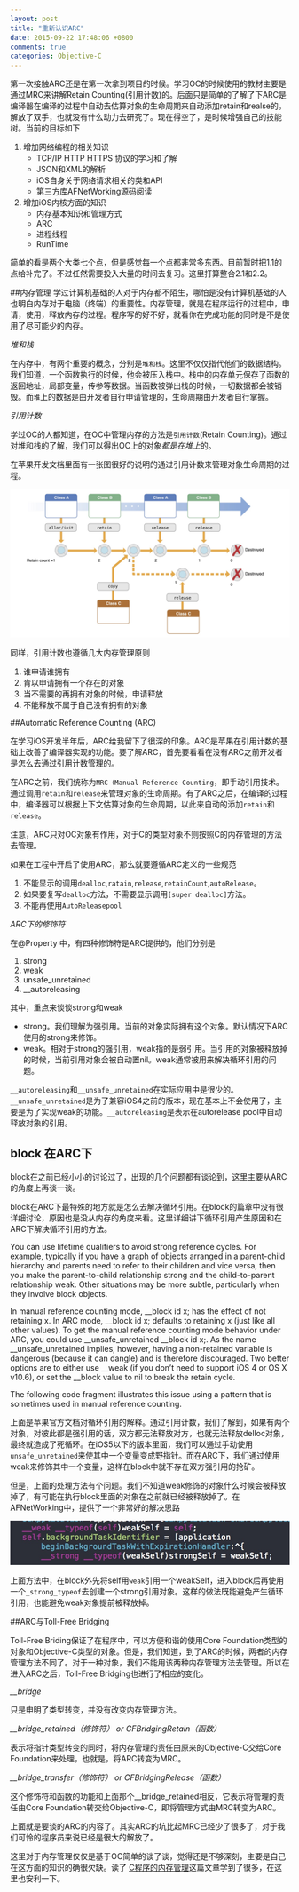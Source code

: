 ```yaml
---
layout: post
title: "重新认识ARC"
date: 2015-09-22 17:48:06 +0800
comments: true
categories: Objective-C
---
```


第一次接触ARC还是在第一次拿到项目的时候。学习OC的时候使用的教材主要是通过MRC来讲解Retain Counting(引用计数)的。后面只是简单的了解了下ARC是编译器在编译的过程中自动去估算对象的生命周期来自动添加retain和realse的。解放了双手，也就没有什么动力去研究了。现在得空了，是时候增强自己的技能树。当前的目标如下

1. 增加网络编程的相关知识
	+ TCP/IP HTTP HTTPS 协议的学习和了解
	+ JSON和XML的解析
	+ iOS自身关于网络请求相关的类和API
	+ 第三方库AFNetWorking源码阅读
2. 增加iOS内核方面的知识
	+ 内存基本知识和管理方式
	+ ARC
	+ 进程线程
	+ RunTime

简单的看是两个大类七个点，但是感觉每一个点都非常多东西。目前暂时把1.1的点给补完了。不过任然需要投入大量的时间去复习。这里打算整合2.1和2.2。

##内存管理
学过计算机基础的人对于内存都不陌生，哪怕是没有计算机基础的人也明白内存对于电脑（终端）的重要性。内存管理，就是在程序运行的过程中，申请，使用，释放内存的过程。程序写的好不好，就看你在完成功能的同时是不是使用了尽可能少的内存。

*堆和栈*

在内存中，有两个重要的概念，分别是`堆和栈`。这里不仅仅指代他们的数据结构。我们知道，一个函数执行的时候，他会被压入栈中。栈中的内存单元保存了函数的返回地址，局部变量，传参等数据。当函数被弹出栈的时候，一切数据都会被销毁。而`堆`上的数据是由开发者自行申请管理的，生命周期由开发者自行掌握。

*引用计数*

学过OC的人都知道，在OC中管理内存的方法是`引用计数`(Retain Counting)。通过对堆和栈的了解，我们可以得出OC上的对象*都是在堆上*的。

在苹果开发文档里面有一张图很好的说明的通过引用计数来管理对象生命周期的过程。

![引用计数](/media/14429735006902.jpg)


同样，引用计数也遵循几大内存管理原则

1. 谁申请谁拥有
2. 肯以申请拥有一个存在的对象
3. 当不需要的再拥有对象的时候，申请释放
4. 不能释放不属于自己没有拥有的对象

##Automatic Reference Counting (ARC)

在学习iOS开发半年后，ARC给我留下了很深的印象。ARC是苹果在引用计数的基础上改善了编译器实现的功能。要了解ARC，首先要看看在没有ARC之前开发者是怎么去通过引用计数管理的。

在ARC之前，我们统称为`MRC（Manual Reference Counting`，即手动引用技术。通过调用`retain`和`release`来管理对象的生命周期。有了ARC之后，在编译的过程中，编译器可以根据上下文估算对象的生命周期，以此来自动的添加`retain`和`release`。

注意，ARC只对OC对象有作用，对于C的类型对象不则按照C的内存管理的方法去管理。

如果在工程中开启了使用ARC，那么就要遵循ARC定义的一些规范

1. 不能显示的调用`dealloc`,`ratain`,`release`,`retainCount`,`autoRelease`。
2. 如果要复写`dealloc`方法，不需要显示调用`[super dealloc]`方法。
3. 不能再使用`AutoReleasepool`

*ARC下的修饰符*

在@Property 中，有四种修饰符是ARC提供的，他们分别是
1. strong
2. weak
3. unsafe_unretained
4. __autoreleasing

其中，重点来谈谈strong和weak

* strong。我们理解为强引用。当前的对象实际拥有这个对象。默认情况下ARC使用的strong来修饰。
* weak。相对于strong的强引用，weak指的是弱引用。当引用的对象被释放掉的时候，当前引用对象会被自动置nil。weak通常被用来解决循环引用的问题。

`__autoreleasing`和`__unsafe_unretained`在实际应用中是很少的。`__unsafe_unretained`是为了兼容iOS4之前的版本，现在基本上不会使用了，主要是为了实现weak的功能。`__autoreleasing`是表示在autorelease pool中自动释放对象的引用。

## block 在ARC下

block在之前已经小小的讨论过了，出现的几个问题都有谈论到，这里主要从ARC的角度上再谈一谈。

block在ARC下最特殊的地方就是怎么去解决循环引用。在block的篇章中没有很详细讨论，原因也是没从内存的角度来看。这里详细讲下循环引用产生原因和在ARC下解决循环引用的方法。


>
You can use lifetime qualifiers to avoid strong reference cycles. For example, typically if you have a graph of objects arranged in a parent-child hierarchy and parents need to refer to their children and vice versa, then you make the parent-to-child relationship strong and the child-to-parent relationship weak. Other situations may be more subtle, particularly when they involve block objects.
>
In manual reference counting mode, __block id x; has the effect of not retaining x. In ARC mode, __block id x; defaults to retaining x (just like all other values). To get the manual reference counting mode behavior under ARC, you could use __unsafe_unretained __block id x;. As the name __unsafe_unretained implies, however, having a non-retained variable is dangerous (because it can dangle) and is therefore discouraged. Two better options are to either use __weak (if you don’t need to support iOS 4 or OS X v10.6), or set the __block value to nil to break the retain cycle.
>
The following code fragment illustrates this issue using a pattern that is sometimes used in manual reference counting.

上面是苹果官方文档对循环引用的解释。通过引用计数，我们了解到，如果有两个对象，对彼此都是强引用的话，双方都无法释放对方，也就无法释放delloc对象，最终就造成了死循环。在iOS5以下的版本里面，我们可以通过手动使用`unsafe_unretained`来使其中一个变量变成野指针。而在ARC下，我们通过使用weak来修饰其中一个变量，这样在block中就不存在双方强引用的抢矿。

但是，上面的处理方法有个问题。我们不知道weak修饰的对象什么时候会被释放掉了，有可能在执行block里面的对象在之前就已经被释放掉了。在AFNetWorking中，提供了一个非常好的解决思路


![](/media/14429947239639.jpg)



上面方法中，在block外先将self用`weak`引用一个weakSelf，进入block后再使用一个`_strong_typeof`去创建一个strong引用对象。这样的做法既能避免产生循环引用，也能避免weak对象提前被释放掉。

##ARC与Toll-Free Bridging

Toll-Free Briding保证了在程序中，可以方便和谐的使用Core Foundation类型的对象和Objective-C类型的对象。但是，我们知道，到了ARC的时候，两者的内存管理方法不同了。对于一种对象，我们不能用该两种内存管理方法去管理。所以在进入ARC之后，Toll-Free Bridging也进行了相应的变化。

*__bridge*

只是申明了类型转变，并没有改变内存管理方法。

*__bridge_retained（修饰符） or CFBridgingRetain（函数）*

表示将指针类型转变的同时，将内存管理的责任由原来的Objective-C交给Core Foundation来处理，也就是，将ARC转变为MRC。

*__bridge_transfer（修饰符） or CFBridgingRelease（函数）*

这个修饰符和函数的功能和上面那个__bridge_retained相反，它表示将管理的责任由Core Foundation转交给Objective-C，即将管理方式由MRC转变为ARC。

上面就是要谈的ARC的内容了。其实ARC的坑比起MRC已经少了很多了，对于我们可怜的程序员来说已经是很大的解放了。

这里对于内存管理仅仅是基于OC简单的谈了谈，觉得还是不够深刻，主要是自己在这方面的知识的确很欠缺。读了
[C程序的内存管理](http://casatwy.com/ccheng-xu-de-nei-cun-guan-li.html)这篇文章学到了很多，在这里也安利一下。




